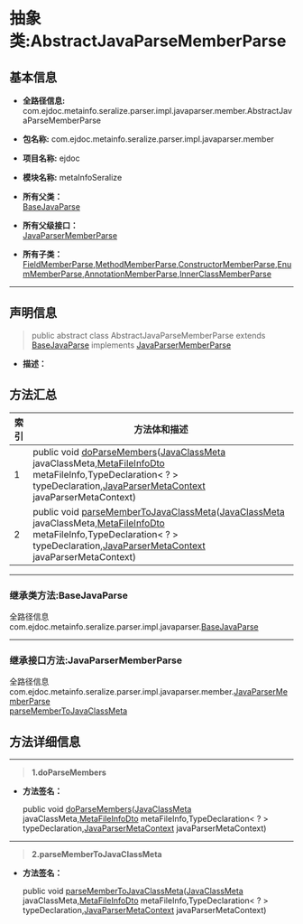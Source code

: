 # 抽象类:AbstractJavaParseMemberParse

## 基本信息

* **全路径信息:** com.ejdoc.metainfo.seralize.parser.impl.javaparser.member.AbstractJavaParseMemberParse
* **包名称:** com.ejdoc.metainfo.seralize.parser.impl.javaparser.member
* **项目名称:** ejdoc
* **模块名称:** metaInfoSeralize





* **所有父类：**  
[BaseJavaParse](/metaInfoSeralize/com/ejdoc/metainfo/seralize/parser/impl/javaparser/BaseJavaParse.md)
* **所有父级接口：**  
[JavaParserMemberParse](/metaInfoSeralize/com/ejdoc/metainfo/seralize/parser/impl/javaparser/member/JavaParserMemberParse.md)
* **所有子类：**  
[FieldMemberParse](/metaInfoSeralize/com/ejdoc/metainfo/seralize/parser/impl/javaparser/member/FieldMemberParse.md),[MethodMemberParse](/metaInfoSeralize/com/ejdoc/metainfo/seralize/parser/impl/javaparser/member/MethodMemberParse.md),[ConstructorMemberParse](/metaInfoSeralize/com/ejdoc/metainfo/seralize/parser/impl/javaparser/member/ConstructorMemberParse.md),[EnumMemberParse](/metaInfoSeralize/com/ejdoc/metainfo/seralize/parser/impl/javaparser/member/EnumMemberParse.md),[AnnotationMemberParse](/metaInfoSeralize/com/ejdoc/metainfo/seralize/parser/impl/javaparser/member/AnnotationMemberParse.md),[InnerClassMemberParse](/metaInfoSeralize/com/ejdoc/metainfo/seralize/parser/impl/javaparser/member/InnerClassMemberParse.md)

---

## 声明信息
> public abstract class AbstractJavaParseMemberParse extends [BaseJavaParse](/metaInfoSeralize/com/ejdoc/metainfo/seralize/parser/impl/javaparser/BaseJavaParse.md)   implements [JavaParserMemberParse](/metaInfoSeralize/com/ejdoc/metainfo/seralize/parser/impl/javaparser/member/JavaParserMemberParse.md)   


* **描述：** 

  








## 方法汇总

|   索引  |    方法体和描述   |
| ---- | ---- |
|1|public void [doParseMembers](#innerlink-doparsemembers-comejdocmetainfoseralizemodeljavaclassmeta-comejdocmetainfoseralizedtometafileinfodto-typedeclaration-?--comejdocmetainfoseralizeparserimpljavaparserjavaparsermetacontext)([JavaClassMeta](/metaInfoSeralize/com/ejdoc/metainfo/seralize/model/JavaClassMeta.md) javaClassMeta,[MetaFileInfoDto](/metaInfoSeralize/com/ejdoc/metainfo/seralize/dto/MetaFileInfoDto.md) metaFileInfo,TypeDeclaration< ? > typeDeclaration,[JavaParserMetaContext](/metaInfoSeralize/com/ejdoc/metainfo/seralize/parser/impl/javaparser/JavaParserMetaContext.md) javaParserMetaContext)   <br/>|
|2|public void [parseMemberToJavaClassMeta](#innerlink-parsemembertojavaclassmeta-comejdocmetainfoseralizemodeljavaclassmeta-comejdocmetainfoseralizedtometafileinfodto-typedeclaration-?--comejdocmetainfoseralizeparserimpljavaparserjavaparsermetacontext)([JavaClassMeta](/metaInfoSeralize/com/ejdoc/metainfo/seralize/model/JavaClassMeta.md) javaClassMeta,[MetaFileInfoDto](/metaInfoSeralize/com/ejdoc/metainfo/seralize/dto/MetaFileInfoDto.md) metaFileInfo,TypeDeclaration< ? > typeDeclaration,[JavaParserMetaContext](/metaInfoSeralize/com/ejdoc/metainfo/seralize/parser/impl/javaparser/JavaParserMetaContext.md) javaParserMetaContext)   <br/>|


---
### 继承类方法:BaseJavaParse

全路径信息com.ejdoc.metainfo.seralize.parser.impl.javaparser.[BaseJavaParse](/metaInfoSeralize/com/ejdoc/metainfo/seralize/parser/impl/javaparser/BaseJavaParse.md)  



---
### 继承接口方法:JavaParserMemberParse

全路径信息com.ejdoc.metainfo.seralize.parser.impl.javaparser.member.[JavaParserMemberParse](/metaInfoSeralize/com/ejdoc/metainfo/seralize/parser/impl/javaparser/member/JavaParserMemberParse.md)  
[parseMemberToJavaClassMeta](/metaInfoSeralize/com/ejdoc/metainfo/seralize/parser/impl/javaparser/member/JavaParserMemberParse.md#parseMemberToJavaClassMeta-comejdocmetainfoseralizemodeljavaclassmeta-comejdocmetainfoseralizedtometafileinfodto-typedeclaration-?--comejdocmetainfoseralizeparserimpljavaparserjavaparsermetacontext)




## 方法详细信息

---
> **1.<span id="innerlink-doparsemembers-comejdocmetainfoseralizemodeljavaclassmeta-comejdocmetainfoseralizedtometafileinfodto-typedeclaration-?--comejdocmetainfoseralizeparserimpljavaparserjavaparsermetacontext">doParseMembers</span>**

* **方法签名：** 

  public void [doParseMembers](#doparsemembers-comejdocmetainfoseralizemodeljavaclassmeta-comejdocmetainfoseralizedtometafileinfodto-typedeclaration-?--comejdocmetainfoseralizeparserimpljavaparserjavaparsermetacontext)([JavaClassMeta](/metaInfoSeralize/com/ejdoc/metainfo/seralize/model/JavaClassMeta.md) javaClassMeta,[MetaFileInfoDto](/metaInfoSeralize/com/ejdoc/metainfo/seralize/dto/MetaFileInfoDto.md) metaFileInfo,TypeDeclaration< ? > typeDeclaration,[JavaParserMetaContext](/metaInfoSeralize/com/ejdoc/metainfo/seralize/parser/impl/javaparser/JavaParserMetaContext.md) javaParserMetaContext)   







---
> **2.<span id="innerlink-parsemembertojavaclassmeta-comejdocmetainfoseralizemodeljavaclassmeta-comejdocmetainfoseralizedtometafileinfodto-typedeclaration-?--comejdocmetainfoseralizeparserimpljavaparserjavaparsermetacontext">parseMemberToJavaClassMeta</span>**

* **方法签名：** 

  public void [parseMemberToJavaClassMeta](#parsemembertojavaclassmeta-comejdocmetainfoseralizemodeljavaclassmeta-comejdocmetainfoseralizedtometafileinfodto-typedeclaration-?--comejdocmetainfoseralizeparserimpljavaparserjavaparsermetacontext)([JavaClassMeta](/metaInfoSeralize/com/ejdoc/metainfo/seralize/model/JavaClassMeta.md) javaClassMeta,[MetaFileInfoDto](/metaInfoSeralize/com/ejdoc/metainfo/seralize/dto/MetaFileInfoDto.md) metaFileInfo,TypeDeclaration< ? > typeDeclaration,[JavaParserMetaContext](/metaInfoSeralize/com/ejdoc/metainfo/seralize/parser/impl/javaparser/JavaParserMetaContext.md) javaParserMetaContext)   







